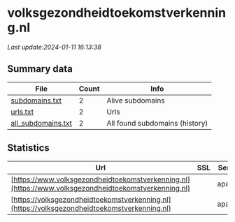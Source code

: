 # volksgezondheidtoekomstverkenning.nl
*Last update:2024-01-11 16:13:38*
## Summary data
| File       | Count | Info |
|------------|-------|------|
|[subdomains.txt](/data/volksgezondheidtoekomstverkenning/subdomains.txt)|2|Alive subdomains|
|[urls.txt](/data/volksgezondheidtoekomstverkenning/urls.txt)|2|Urls|
|[all_subdomains.txt](/data/volksgezondheidtoekomstverkenning/all_subdomains.txt)|2|All found subdomains (history)|
## Statistics
| Url | SSL | Server | Cookie | HSTS | CSP | XFO | XXP | RP | Tech |
|------------|-------|------|------|------|------|------|------|------|------|
|[https://www.volksgezondheidtoekomstverkenning.nl](https://www.volksgezondheidtoekomstverkenning.nl)| |apache| |:white_check_mark: | | |:white_check_mark: | |:white_check_mark: |Apache HTTP Server D...|
|[https://volksgezondheidtoekomstverkenning.nl](https://volksgezondheidtoekomstverkenning.nl)| |apache| |:white_check_mark: | | |:white_check_mark: | |:white_check_mark: |Apache HTTP Server H...|